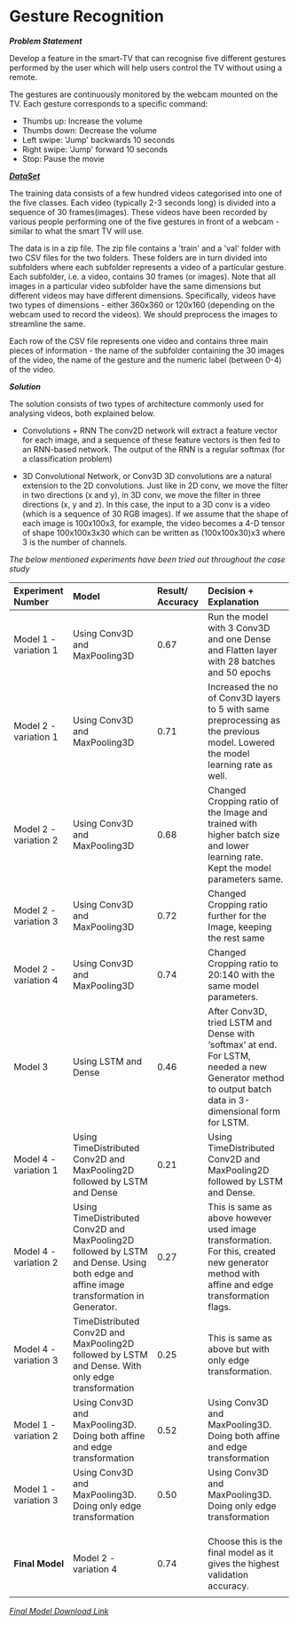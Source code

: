 # Gesture Recognition

**_Problem Statement_**

Develop a feature in the smart-TV that can recognise five different gestures performed by the user which will help users control the TV without using a remote.

The gestures are continuously monitored by the webcam mounted on the TV. Each gesture corresponds to a specific command:

- Thumbs up:  Increase the volume
- Thumbs down: Decrease the volume
- Left swipe: 'Jump' backwards 10 seconds
- Right swipe: 'Jump' forward 10 seconds  
- Stop: Pause the movie

**_[DataSet](https://drive.google.com/uc?id=1ehyrYBQ5rbQQe6yL4XbLWe3FMvuVUGiL)_**

The training data consists of a few hundred videos categorised into one of the five classes. Each video (typically 2-3 seconds long) is divided into a sequence of 30 frames(images). These videos have been recorded by various people performing one of the five gestures in front of a webcam - similar to what the smart TV will use. 

The data is in a zip file. The zip file contains a 'train' and a 'val' folder with two CSV files for the two folders. These folders are in turn divided into subfolders where each subfolder represents a video of a particular gesture. Each subfolder, i.e. a video, contains 30 frames (or images). Note that all images in a particular video subfolder have the same dimensions but different videos may have different dimensions. Specifically, videos have two types of dimensions - either 360x360 or 120x160 (depending on the webcam used to record the videos). We should preprocess the images to streamline the same.

Each row of the CSV file represents one video and contains three main pieces of information - the name of the subfolder containing the 30 images of the video, the name of the gesture and the numeric label (between 0-4) of the video.


**_Solution_**

The solution consists of two types of architecture commonly used for analysing videos, both explained below.

- Convolutions + RNN
The conv2D network will extract a feature vector for each image, and a sequence of these feature vectors is then fed to an RNN-based network. The output of the RNN is a regular softmax (for a classification problem)

- 3D Convolutional Network, or Conv3D
3D convolutions are a natural extension to the 2D convolutions. Just like in 2D conv, we move the filter in two directions (x and y), in 3D conv, we move the filter in three directions (x, y and z). In this case, the input to a 3D conv is a video (which is a sequence of 30 RGB images). If we assume that the shape of each image is 100x100x3, for example, the video becomes a 4-D tensor of shape 100x100x3x30 which can be written as (100x100x30)x3 where 3 is the number of channels.

_The below mentioned experiments have been tried out throughout the case study_

|Experiment Number|Model|Result/ Accuracy|Decision + Explanation
|:---|:---|:---|:---|
|Model 1 - variation 1|Using Conv3D and MaxPooling3D|0.67|Run the model with 3 Conv3D and one Dense and Flatten layer with 28 batches and 50 epochs|
|Model 2 - variation 1|Using Conv3D and MaxPooling3D|0.71|Increased the no of Conv3D layers to 5 with same preprocessing as the previous model. Lowered the model learning rate as well.|
|Model 2 - variation 2|Using Conv3D and MaxPooling3D|0.68|Changed Cropping ratio of the Image and trained with higher batch size and lower learning rate. Kept the model parameters same.|
|Model 2 - variation 3|Using Conv3D and MaxPooling3D|0.72|Changed Cropping ratio further for the Image, keeping the rest same|
|Model 2 - variation 4|Using Conv3D and MaxPooling3D|0.74|Changed Cropping ratio to 20:140 with the same model parameters.|
|Model 3|Using LSTM and Dense|0.46|After Conv3D, tried LSTM and Dense with ‘softmax’ at end. For LSTM, needed a new Generator method to output batch data in 3-dimensional form for LSTM.|
|Model 4 - variation 1|Using TimeDistributed Conv2D and MaxPooling2D followed by LSTM and Dense|0.21|Using TimeDistributed Conv2D and MaxPooling2D followed by LSTM and Dense.|
|Model 4 - variation 2|Using TimeDistributed Conv2D and MaxPooling2D followed by LSTM and Dense. Using both edge and affine image transformation in Generator.|0.27|This is same as above however used image transformation. For this, created new generator method with affine and edge transformation flags.|
|Model 4 - variation 3|TimeDistributed Conv2D and MaxPooling2D followed by LSTM and Dense. With only edge transformation|0.25|This is same as above but with only edge transformation.|
|Model 1 - variation 2|Using Conv3D and MaxPooling3D. Doing both affine and edge transformation|0.52|Using Conv3D and MaxPooling3D. Doing both affine and edge transformation|
|Model 1 - variation 3|Using Conv3D and MaxPooling3D. Doing only edge transformation|0.50|Using Conv3D and MaxPooling3D. Doing only edge transformation|
||||
||||
||||
|**Final Model**|Model 2 - variation 4|0.74|Choose this is the final model as it gives the highest validation accuracy. 
||||

_[Final Model Download Link](https://drive.google.com/file/d/1qLZ182xZHgtAwdVAuRyTiITvHVmpGuL_/view?usp=sharing)_
